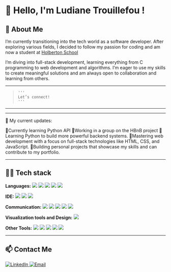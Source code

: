 # 👋 Hello, I'm Ludiane Trouillefou !

## 🚀 About Me

I’m currently transitioning into the tech world as a software developer. After exploring various fields, I decided to follow my passion for coding and am now a student at [Holberton School](https://www.holbertonschool.com/)

I’m diving into full-stack development, learning everything from C programming to web development and algorithms. I’m eager to use my skills to create meaningful solutions and am always open to collaboration and learning from others.

---

>```
>'''
>Let’s connect!
>'''
>```

---
*********************************************************************************************************************************************************
📰 My current updates:

  🐍Currently learning Python API
  📝Working in a group on the HBnB project
  📝Learning Python to build more powerful backend systems.
  📝Mastering web development with a focus on full-stack technologies like HTML, CSS, and JavaScript.
  📝Building personal projects that showcase my skills and can contribute to my portfolio.

*********************************************************************************************************************************************************

## 👩‍💻 Tech stack

**Languages:** 
<img src="https://img.shields.io/badge/C-00599C?style=for-the-badge&logo=c&logoColor=white" />
<img src="https://img.shields.io/badge/Python-FFD43B?style=for-the-badge&logo=python&logoColor=blue" />
<img src="https://img.shields.io/badge/JavaScript-323330?style=for-the-badge&logo=javascript&logoColor=F7DF1E" />
<img src="https://img.shields.io/badge/HTML5-E34F26?style=for-the-badge&logo=html5&logoColor=white" />
<img src="https://img.shields.io/badge/CSS3-1572B6?style=for-the-badge&logo=css3&logoColor=white" />

**IDE:** 
<img src="https://img.shields.io/badge/VSCode-0078D4?style=for-the-badge&logo=visual%20studio%20code&logoColor=white" />
<img src="https://img.shields.io/badge/VIM-%2311AB00.svg?&style=for-the-badge&logo=vim&logoColor=white" />
<img src="https://img.shields.io/badge/Emacs-%237F5AB6.svg?&style=for-the-badge&logo=gnu-emacs&logoColor=white" />

**Communication:** 
<img src="https://img.shields.io/badge/Slack-4A154B?style=for-the-badge&logo=slack&logoColor=white" />
<img src="https://img.shields.io/badge/Microsoft_Teams-6264A7?style=for-the-badge&logo=microsoft-teams&logoColor=white" />
<img src="https://img.shields.io/badge/Discord-5865F2?style=for-the-badge&logo=discord&logoColor=white" />
<img src="https://img.shields.io/badge/Zoom-2D8CFF?style=for-the-badge&logo=zoom&logoColor=white" />
<img src="https://img.shields.io/badge/Google%20Meet-00897B?style=for-the-badge&logo=google-meet&logoColor=white" />

**Visualization tools and Design:**
<img src="https://img.shields.io/badge/Canva-%2300C4CC.svg?&style=for-the-badge&logo=Canva&logoColor=white" />

**Other Tools:** 
<img src="https://img.shields.io/badge/GitHub-100000?style=for-the-badge&logo=github&logoColor=white" />
<img src="https://img.shields.io/badge/PowerBI-F2C811?style=for-the-badge&logo=Power%20BI&logoColor=white" />
<img src="https://img.shields.io/badge/Trello-0052CC?style=for-the-badge&logo=trello&logoColor=white" />
<img src="https://img.shields.io/badge/Microsoft_Office-D83B01?style=for-the-badge&logo=microsoft-office&logoColor=white" />
<img src="https://img.shields.io/badge/Windows-0078D6?style=for-the-badge&logo=windows&logoColor=white" />


---

## 📫 Contact Me
<a href="https://www.linkedin.com/in/ludiane-trouillefou/"> <img src="https://img.shields.io/badge/LinkedIn-0077B5?style=for-the-badge&logo=linkedin&logoColor=white" alt="LinkedIn"> </a>
<a href="mailto:ludiane.trouillefou@gmail.com"> <img src="https://img.shields.io/badge/Email-D14836?style=for-the-badge&logo=gmail&logoColor=white" alt="Email"> </a>
